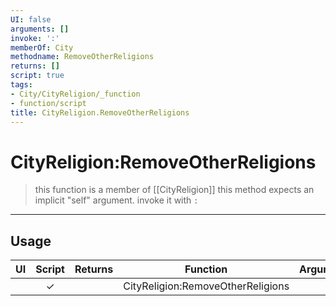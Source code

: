 ```yaml
---
UI: false
arguments: []
invoke: ':'
memberOf: City
methodname: RemoveOtherReligions
returns: []
script: true
tags:
- City/CityReligion/_function
- function/script
title: CityReligion.RemoveOtherReligions
---
```

# CityReligion:RemoveOtherReligions
> this function is a member of [[CityReligion]]
> this method expects an implicit "self" argument. invoke it with `:`
-----
## Usage
|  UI | Script | Returns | Function | Arguments |
|:---:|:------:|-------:|:--------:|:---------|
| |✓||CityReligion:RemoveOtherReligions||
